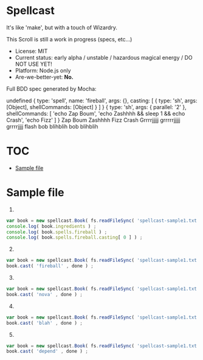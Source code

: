 

# Spellcast

It's like 'make', but with a touch of Wizardry.

This Scroll is still a work in progress (specs, etc...)

* License: MIT
* Current status: early alpha / unstable / hazardous magical energy / DO NOT USE YET!
* Platform: Node.js only
* Are-we-better-yet: **No.**



Full BDD spec generated by Mocha:


undefined
{ type: 'spell',
  name: 'fireball',
  args: {},
  casting: [ { type: 'sh', args: [Object], shellCommands: [Object] } ] }
{ type: 'sh',
  args: { parallel: '2' },
  shellCommands: 
   [ 'echo Zap Boum',
     'echo Zashhhh && sleep 1 && echo Crash',
     'echo Fizz' ] }
Zap Boum
Zashhhh
Fizz
Crash
Grrrrjjjjj grrrrrjjjjj grrrrjjjj
flash
bob blihblih
bob blihblih
# TOC
   - [Sample file](#sample-file)
<a name=""></a>
 
<a name="sample-file"></a>
# Sample file
1.

```js
var book = new spellcast.Book( fs.readFileSync( 'spellcast-sample1.txt' ).toString() ) ;
console.log( book.ingredients ) ;
console.log( book.spells.fireball ) ;
console.log( book.spells.fireball.casting[ 0 ] ) ;
```

2.

```js
var book = new spellcast.Book( fs.readFileSync( 'spellcast-sample1.txt' ).toString() ) ;
book.cast( 'fireball' , done ) ;
```

3.

```js
var book = new spellcast.Book( fs.readFileSync( 'spellcast-sample1.txt' ).toString() ) ;
book.cast( 'nova' , done ) ;
```

4.

```js
var book = new spellcast.Book( fs.readFileSync( 'spellcast-sample1.txt' ).toString() ) ;
book.cast( 'blah' , done ) ;
```

5.

```js
var book = new spellcast.Book( fs.readFileSync( 'spellcast-sample1.txt' ).toString() ) ;
book.cast( 'depend' , done ) ;
```

